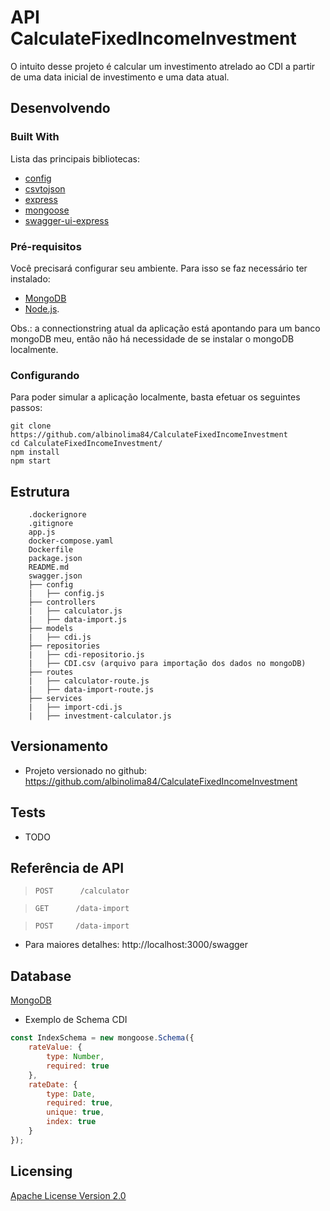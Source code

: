 # API CalculateFixedIncomeInvestment

O intuito desse projeto é calcular um investimento atrelado ao CDI a partir de uma data inicial de investimento e uma data atual.

## Desenvolvendo

### Built With

Lista das principais bibliotecas:
 * [config](https://www.npmjs.com/package/config)
 * [csvtojson](https://www.npmjs.com/package/csvtojson)
 * [express](https://www.npmjs.com/package/express)
 * [mongoose](https://www.npmjs.com/package/mongoose)
 * [swagger-ui-express](https://www.npmjs.com/package/swagger-ui-express)
 
 ### Pré-requisitos
Você precisará configurar seu ambiente. Para isso se faz necessário ter instalado:
 - [MongoDB](https://www.mongodb.com/)
 - [Node.js](https://nodejs.org/en/).

Obs.: a connectionstring atual da aplicação está apontando para um banco mongoDB meu, então não há necessidade de se instalar o mongoDB localmente.

### Configurando

Para poder simular a aplicação localmente, basta efetuar os seguintes passos:

```shell
git clone https://github.com/albinolima84/CalculateFixedIncomeInvestment
cd CalculateFixedIncomeInvestment/
npm install
npm start
```

## Estrutura

```
    .dockerignore
    .gitignore
    app.js
    docker-compose.yaml
    Dockerfile
    package.json
    README.md
    swagger.json
    ├── config
    |   ├── config.js
    ├── controllers
    |   ├── calculator.js
    |   ├── data-import.js
    ├── models
    |   ├── cdi.js
    ├── repositories
    |   ├── cdi-repositorio.js
    |   ├── CDI.csv (arquivo para importação dos dados no mongoDB)
    ├── routes
    |   ├── calculator-route.js
    |   ├── data-import-route.js
    ├── services
    |   ├── import-cdi.js
    |   ├── investment-calculator.js
```

## Versionamento

 * Projeto versionado no github: https://github.com/albinolima84/CalculateFixedIncomeInvestment

## Tests

 * TODO

## Referência de API

> `POST      /calculator`

> `GET      /data-import`

> `POST     /data-import`

 - Para maiores detalhes: http://localhost:3000/swagger


## Database

[MongoDB](https://www.mongodb.com/)

 - Exemplo de Schema CDI

```javascript
const IndexSchema = new mongoose.Schema({
    rateValue: {
        type: Number,
        required: true
    },
    rateDate: {
        type: Date,
        required: true,
        unique: true,
        index: true
    }
});

```

## Licensing

[Apache License Version 2.0](./LICENSE)
